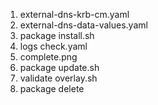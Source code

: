 1. external-dns-krb-cm.yaml
2. external-dns-data-values.yaml
3. package install.sh
4. logs check.yaml
5. complete.png
6. package update.sh
7. validate overlay.sh
8. package delete
